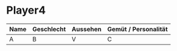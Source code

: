 # Player4
| Name | Geschlecht     | Aussehen | Gemüt / Personalität
| :------------- | :------------- |  :------------- | :------------- |
|  A      |  B     | V | C |
